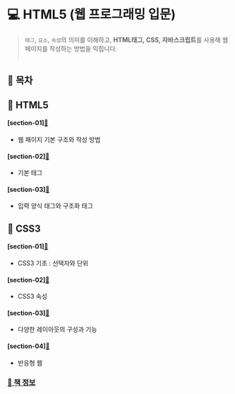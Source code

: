 # 💻 HTML5 (웹 프로그래밍 입문)
> `태그`, `요소`, `속성`의 의미를 이해하고, **HTML태그, CSS, 자바스크립트**를 사용해 웹 페이지를 작성하는 방법을 익힙니다.  <br> <br>


## 📌 목차

## 📝 HTML5
 #### [section-01][📌](https://github.com/zhzkdls/TIL/blob/main/HTML/Step01/Web%20Page%20Basic%20Structure.md)
   * 웹 패이지 기본 구조와 작성 방법
 
 #### [section-02][📌](https://github.com/zhzkdls/TIL/blob/main/HTML/Step01/Basic%20Tag%20.md)
   * 기본 태그
 
 #### [section-03][📌](https://github.com/zhzkdls/TIL/blob/main/HTML/Step01/Input%20Form%20Tags%20and%20Structured%20Tags.md)
   * 입력 양식 태그와 구조화 태그


## 📝 CSS3 
 #### [section-01][📌]()
   * CSS3 기초 : 선택자와 단위
 
 #### [section-02][📌]()
   * CSS3 속성
 
 #### [section-03][📌]()
   * 다양한 레이아웃의 구성과 기능

 #### [section-04][📌]()
   * 반응형 웹

### [📝 책 정보](http://www.yes24.com/Product/Goods/97828117)
